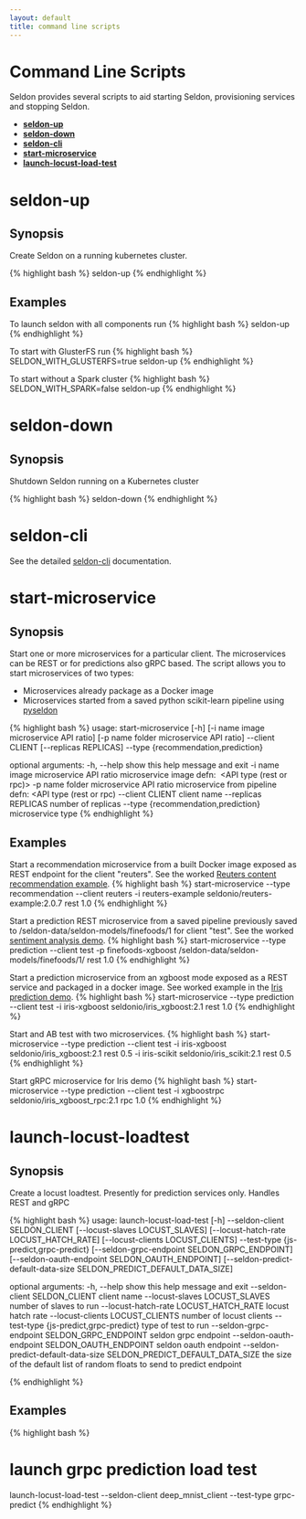 ```yaml
---
layout: default
title: command line scripts
---
```


# Command Line Scripts
Seldon provides several scripts to aid starting Seldon, provisioning services and stopping Seldon.

* [**seldon-up**](#seldon-up)
* [**seldon-down**](#seldon-down)
* [**seldon-cli**](#seldon-cli)
* [**start-microservice**](#start-microservice)
* [**launch-locust-load-test**](#launch-locust-loadtest)

# <a name="seldon-up"></a>**seldon-up**

## Synopsis
Create Seldon on a running kubernetes cluster.

{% highlight bash %}
seldon-up
{% endhighlight %}

## Examples
To launch seldon with all components run
{% highlight bash %}
seldon-up
{% endhighlight %}

To start with GlusterFS run 
{% highlight bash %}
SELDON_WITH_GLUSTERFS=true seldon-up
{% endhighlight %}

To start without a Spark cluster 
{% highlight bash %}
SELDON_WITH_SPARK=false seldon-up
{% endhighlight %}

# <a name="seldon-down"></a>**seldon-down**

## Synopsis
Shutdown Seldon running on a Kubernetes cluster

{% highlight bash %}
seldon-down
{% endhighlight %}

# <a name="seldon-cli"></a>**seldon-cli**
See the detailed [seldon-cli](seldon-cli.html) documentation.

# <a name="start-microservice"></a>**start-microservice**

## Synopsis
Start one or more  microservices for a particular client. The microservices can be REST or for predictions also gRPC based.
The script allows you to start microservices of two types:

 * Microservices already package as a Docker image
 * Microservices started from a saved python scikit-learn pipeline using [pyseldon](prediction-pipeline.html)

{% highlight bash %}
usage: start-microservice [-h] [-i name image microservice API ratio]
                          [-p name folder microservice API ratio] --client
                          CLIENT [--replicas REPLICAS] --type
                          {recommendation,prediction}

optional arguments:
  -h, --help            show this help message and exit
  -i name image microservice API ratio
                        microservice image defn: <name> <image> <API type
                        (rest or rpc)> <ratio>
  -p name folder microservice API ratio
                        microservice from pipeline defn: <name> <folder> <API
                        type (rest or rpc) <ratio>
  --client CLIENT       client name
  --replicas REPLICAS   number of replicas
  --type {recommendation,prediction}
                        microservice type
{% endhighlight %}

## Examples

Start a recommendation microservice from a built Docker image exposed as REST endpoint for the client "reuters". See the worked [Reuters content recommendation example](content-recommendation-example.html).
{% highlight bash %}
start-microservice --type recommendation --client reuters -i reuters-example seldonio/reuters-example:2.0.7 rest 1.0
{% endhighlight %}

Start a prediction REST microservice from a saved pipeline previously saved to /seldon-data/seldon-models/finefoods/1 for client "test". See the worked [sentiment analysis demo](sentiment-demo.html).
{% highlight bash %}
start-microservice --type prediction --client test -p finefoods-xgboost /seldon-data/seldon-models/finefoods/1/ rest 1.0
{% endhighlight %}

Start a prediction microservice from an xgboost mode exposed as a REST service and packaged in a docker image. See worked example in the [Iris prediction demo](prediction-example.html).
{% highlight bash %}
start-microservice --type prediction --client test -i iris-xgboost seldonio/iris_xgboost:2.1 rest 1.0
{% endhighlight %}

Start and AB test with two microservices.
{% highlight bash %}
start-microservice --type prediction --client test -i iris-xgboost seldonio/iris_xgboost:2.1 rest 0.5 -i iris-scikit seldonio/iris_scikit:2.1 rest 0.5
{% endhighlight %}

Start gRPC microservice for Iris demo
{% highlight bash %}
start-microservice --type prediction --client test -i xgboostrpc seldonio/iris_xgboost_rpc:2.1 rpc 1.0
{% endhighlight %}


# <a name="launch-locust-loadtest"></a>**launch-locust-loadtest**

## Synopsis
Create a locust loadtest. Presently for prediction services only. Handles REST and gRPC

{% highlight bash %}
usage: launch-locust-load-test [-h] --seldon-client SELDON_CLIENT
                               [--locust-slaves LOCUST_SLAVES]
                               [--locust-hatch-rate LOCUST_HATCH_RATE]
                               [--locust-clients LOCUST_CLIENTS] 
			       --test-type {js-predict,grpc-predict}
                               [--seldon-grpc-endpoint SELDON_GRPC_ENDPOINT]
                               [--seldon-oauth-endpoint SELDON_OAUTH_ENDPOINT]
                               [--seldon-predict-default-data-size SELDON_PREDICT_DEFAULT_DATA_SIZE]

optional arguments:
  -h, --help            show this help message and exit
  --seldon-client SELDON_CLIENT
                        client name
  --locust-slaves LOCUST_SLAVES
                        number of slaves to run
  --locust-hatch-rate LOCUST_HATCH_RATE
                        locust hatch rate
  --locust-clients LOCUST_CLIENTS
                        number of locust clients
  --test-type {js-predict,grpc-predict}
                        type of test to run
  --seldon-grpc-endpoint SELDON_GRPC_ENDPOINT
                        seldon grpc endpoint
  --seldon-oauth-endpoint SELDON_OAUTH_ENDPOINT
                        seldon oauth endpoint
  --seldon-predict-default-data-size SELDON_PREDICT_DEFAULT_DATA_SIZE
                        the size of the default list of random floats to send
                        to predict endpoint

{% endhighlight %}

## Examples

{% highlight bash %}
# launch grpc prediction load test
launch-locust-load-test --seldon-client deep_mnist_client --test-type grpc-predict
{% endhighlight %}



